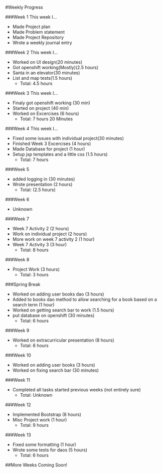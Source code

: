 #Weekly Progress

###Week 1
This week I...

- Made Project plan
- Made Problem statement
- Made Project Repository
- Wrote a weekly journal entry

###Week 2
This week I...

- Worked on UI design(20 minutes)
- Got openshift working(Mostly)(2.5 hours)
- Santa in an elevator(30 minutes)
- List and map tests(1.5 hours)
  - Total: 4.5 hours

###Week 3
This week I...

- Finaly got openshift working (30 min)
- Started on project (40 min)
- Worked on Excercises (6 hours)
  - Total: 7 hours 20 Minutes

###Week 4
This week I...

- Fixed some issues with individual project(30 minutes)
- Finished Week 3 Excercises (4 hours)
- Made Database for project (1 hour)
- Setup jsp templates and a little css (1.5 hours)
  - Total: 7 hours
  
###Week 5
- added logging in (30 minutes)
- Wrote presentation (2 hours)
	- Total: (2.5 hours)
	
###Week 6
 - Unknown
 
###Week 7
 - Week 7 Activity 2 (2 hours)
 - Work on individual project (2 hours)
 - More work on week 7 activity 2 (1 hour)
 - Week 7 Activity 3 (3 hour)
	- Total: 8 hours
	
###Week 8
 - Project Work (3 hours)
    - Total: 3 hours
	
###Spring Break
 - Worked on adding user books dao (3 hours)
 - Added to books dao method to allow searching for a book based on a search term (1 hour)
 - Worked on getting search bar to work (1.5 hours)
 - put database on openshift (30 minutes)
   - Total: 6 hours
   
###Week 9
 - Worked on extracurricular presentation (8 hours)
   - Total: 8 hours
   
###Week 10
 - Worked on adding user books (3 hours)
 - Worked on fixing search bar (30 minutes)
 
###Week 11
 - Completed all tasks started previous weeks (not entirely sure)
     - Total: Unknown

###Week 12
 - Implemented Bootstrap (8 hours)
 - Misc Project work (1 hour)
    - Total: 9 hours
	
###Week 13
 - Fixed some formatting (1 hour)
 - Wrote some tests for daos (5 hours)
    - Total: 6 hours

##More Weeks Coming Soon!